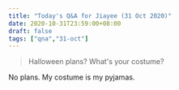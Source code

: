 ```yaml
---
title: "Today's Q&A for Jiayee (31 Oct 2020)"
date: 2020-10-31T23:59:00+08:00
draft: false
tags: ["qna","31-oct"]
---
```

> Halloween plans? What's your costume?

No plans. My costume is my pyjamas.
